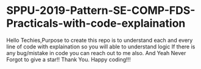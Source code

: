 # SPPU-2019-Pattern-SE-COMP-FDS-Practicals-with-code-explaination
<!-- repo created to help each and every student with understandable explanation -->
Hello Techies,Purpose to create this repo is to understand each and every line of code with explaination so you will able to understand logic
If there is any bug/mistake in code you can reach out to me also.
And Yeah Never Forgot to give a star!! Thank You.
Happy coding!!!
